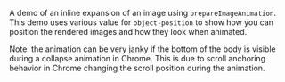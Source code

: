 A demo of an inline expansion of an image using `prepareImageAnimation`. This
demo uses various value for `object-position` to show how you can position the
rendered images and how they look when animated.

Note: the animation can be very janky if the bottom of the body is visible
during a collapse animation in Chrome. This is due to scroll anchoring
behavior in Chrome changing the scroll position during the animation.